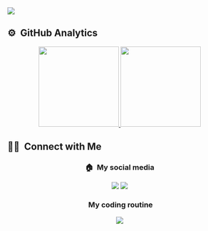 <!--
![Aditya Vikram Singh Banner](https://raw.githubusercontent.com/AVS1508/AVS1508/master/assets/Aditya%20Vikram%20Singh%20Banner.jpg)
-->

<!-- alt="Night Coding" src="./assets/Hand%20Wave.gif" width='40' align="left"/>-->
<!--<h2>Hey there! Welcome to my Github</h2>-->
<img src="/assets/welcome.png">

## ⚙️ &nbsp;GitHub Analytics

<p align="center">
<a href="https://github.com/NhutNguyen236">
  <img height="180em" src="https://github-readme-stats-eight-theta.vercel.app/api?username=NhutNguyen236&show_icons=true&theme=algolia&include_all_commits=true&count_private=true"/>
  <img height="180em" src="https://github-readme-stats-eight-theta.vercel.app/api/top-langs/?username=NhutNguyen236&layout=compact&langs_count=8&theme=algolia"/>
</a>
</p>

## 🤝🏻 &nbsp;Connect with Me

<h3 align="center">
  🏠 &nbsp;My social media
</h3>

<p align="center">
  <a href="https://www.linkedin.com/in/minh-nhut-nguyen-a70834174/" target="blank"><img src="https://img.shields.io/badge/-MinhNhutNguyen%20-0077B5?style=flat&logo=Linkedin&logoColor=white"/></a>
  <a href="https://tdt.academia.edu/NhutNguyen" target="blank"><img src="https://img.shields.io/badge/-NhutNguyen%20-0077B5?style=flat&logo=Academia&logoColor=black&color=white"/></a>
  
<h3 align="center">
  &nbsp;My coding routine
</h3>

<p align="center">
  <a href="https://www.hackerrank.com/NhutNguyen" target="blank"><img src="https://img.shields.io/badge/-NhutNguyen%20-0077B5?style=flat&logo=Hackerrank&logoColor=black&color=green"/></a>
</p>

